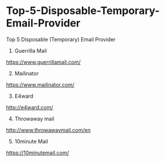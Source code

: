 # Top-5-Disposable-Temporary-Email-Provider
Top 5 Disposable (Temporary) Email Provider

1) Guerrilla Mail

https://www.guerrillamail.com/

2) Mailinator 

https://www.mailinator.com/

3) E4ward 

http://e4ward.com/

4) Throwaway mail

http://www.throwawaymail.com/en

5) 10minute Mail

https://10minutemail.com/
